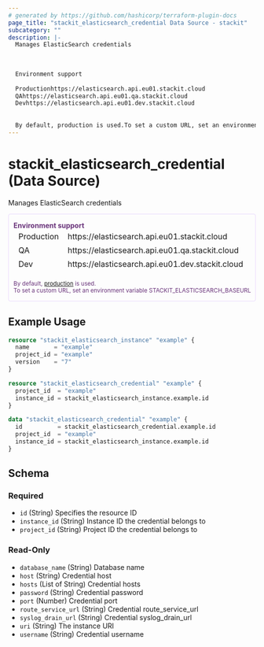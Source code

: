 ```yaml
---
# generated by https://github.com/hashicorp/terraform-plugin-docs
page_title: "stackit_elasticsearch_credential Data Source - stackit"
subcategory: ""
description: |-
  Manages ElasticSearch credentials
  
  
  
  Environment support
  
  Productionhttps://elasticsearch.api.eu01.stackit.cloud
  QAhttps://elasticsearch.api.eu01.qa.stackit.cloud
  Devhttps://elasticsearch.api.eu01.dev.stackit.cloud
  
  
  By default, production is used.To set a custom URL, set an environment variable STACKITELASTICSEARCHBASEURL
---
```


# stackit_elasticsearch_credential (Data Source)

Manages ElasticSearch credentials
<div class="warning" style='color: #69337A; border: solid #E9D8FD 1px; border-radius: 4px; padding-left:0.7em;margin-top:5px;'>
<span>
<p style='margin-top:1em;'>
<b>Environment support</b>
<table style='border-collapse: separate; margin:0;'>
<tr><td style='width: 100px'>Production</td><td>https://elasticsearch.api.eu01.stackit.cloud<td></tr>
<tr><td>QA</td><td>https://elasticsearch.api.eu01.qa.stackit.cloud<td></tr>
<tr><td>Dev</td><td>https://elasticsearch.api.eu01.dev.stackit.cloud<td></tr>
</table>
<br />
<small>By default, <a href="https://registry.terraform.io/providers/SchwarzIT/stackit/latest/docs#environment">production</a> is used.<br />To set a custom URL, set an environment variable STACKIT_ELASTICSEARCH_BASEURL</small>
</p>
</span>
</div>

## Example Usage

```terraform
resource "stackit_elasticsearch_instance" "example" {
  name       = "example"
  project_id = "example"
  version    = "7"
}

resource "stackit_elasticsearch_credential" "example" {
  project_id  = "example"
  instance_id = stackit_elasticsearch_instance.example.id
}

data "stackit_elasticsearch_credential" "example" {
  id          = stackit_elasticsearch_credential.example.id
  project_id  = "example"
  instance_id = stackit_elasticsearch_instance.example.id
}
```

<!-- schema generated by tfplugindocs -->
## Schema

### Required

- `id` (String) Specifies the resource ID
- `instance_id` (String) Instance ID the credential belongs to
- `project_id` (String) Project ID the credential belongs to

### Read-Only

- `database_name` (String) Database name
- `host` (String) Credential host
- `hosts` (List of String) Credential hosts
- `password` (String) Credential password
- `port` (Number) Credential port
- `route_service_url` (String) Credential route_service_url
- `syslog_drain_url` (String) Credential syslog_drain_url
- `uri` (String) The instance URI
- `username` (String) Credential username


